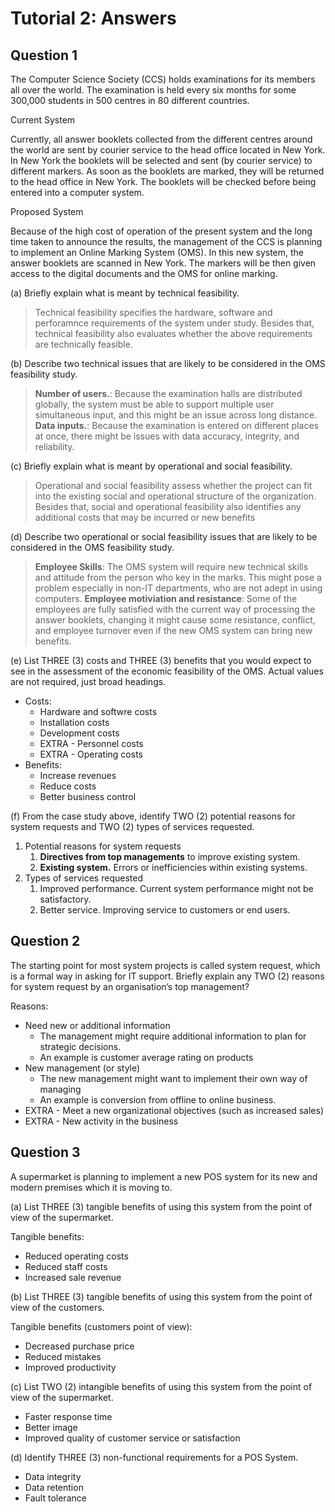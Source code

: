 # Tutorial 2: Answers

## Question 1

The Computer Science Society (CCS) holds examinations for its members all over the world. The
examination is held every six months for some 300,000 students in 500 centres in 80 different
countries.

Current System

Currently, all answer booklets collected from the different centres around the world are sent by
courier service to the head office located in New York. In New York the booklets will be selected and
sent (by courier service) to different markers. As soon as the booklets are marked, they will be
returned to the head office in New York. The booklets will be checked before being entered into a
computer system.

Proposed System

Because of the high cost of operation of the present system and the long time taken to announce the
results, the management of the CCS is planning to implement an Online Marking System (OMS). In
this new system, the answer booklets are scanned in New York. The markers will be then given access
to the digital documents and the OMS for online marking.

(a) Briefly explain what is meant by technical feasibility.

> Technical feasibility specifies the hardware, software and perforamnce requirements of the system under study. Besides that, technical feasibility also evaluates whether the above requirements are technically feasible.

(b) Describe two technical issues that are likely to be considered in the OMS feasibility study.

> **Number of users.**: Because the examination halls are distributed globally, the system must be able to support multiple user simultaneous input, and this might be an issue across long distance.
> **Data inputs.**: Because the examination is entered on different places at once, there might be issues with data accuracy, integrity, and reliability.

(c) Briefly explain what is meant by operational and social feasibility.

> Operational and social feasibility assess whether the project can fit into the existing social and operational structure of the organization.
> Besides that, social and operational feasibility also identifies any additional costs that may be incurred or new benefits

(d) Describe two operational or social feasibility issues that are likely to be considered in the OMS feasibility study.

> **Employee Skills**: The OMS system will require new technical skills and attitude from the person who key in the marks. This might pose a problem especially in non-IT departments, who are not adept in using computers.
> **Employee motiviation and resistance**: Some of the employees are fully satisfied with the current way of processing the answer booklets, changing it might cause some resistance, conflict, and employee turnover even if the new OMS system can bring new benefits.

(e) List THREE (3) costs and THREE (3) benefits that you would expect to see in the assessment of the economic feasibility of the OMS. Actual values are not required, just broad headings.

- Costs:
  - Hardware and softwre costs
  - Installation costs
  - Development costs
  - EXTRA - Personnel costs
  - EXTRA - Operating costs
- Benefits:
  - Increase revenues
  - Reduce costs
  - Better business control

(f) From the case study above, identify TWO (2) potential reasons for system requests and TWO (2) types of services requested.

1. Potential reasons for system requests
   1. **Directives from top managements** to improve existing system.
   2. **Existing system.** Errors or inefficiencies within existing systems.
2. Types of services requested
   1. Improved performance. Current system performance might not be satisfactory.
   2. Better service. Improving service to customers or end users.

## Question 2

The starting point for most system projects is called system request, which is a formal way in asking for IT support. Briefly explain any TWO (2) reasons for system request by an organisation’s top management?

Reasons:

- Need new or additional information
  - The management might require additional information to plan for strategic decisions.
  - An example is customer average rating on products
- New management (or style)
  - The new management might want to implement their own way of managing
  - An example is conversion from offline to online business.
- EXTRA - Meet a new organizational objectives (such as increased sales)
- EXTRA - New activity in the business

## Question 3

A supermarket is planning to implement a new POS system for its new and modern premises which it is moving to.

(a) List THREE (3) tangible benefits of using this system from the point of view of the supermarket.

Tangible benefits:

- Reduced operating costs
- Reduced staff costs
- Increased sale revenue

(b) List THREE (3) tangible benefits of using this system from the point of view of the customers.

Tangible benefits (customers point of view):

- Decreased purchase price
- Reduced mistakes
- Improved productivity

(c) List TWO (2) intangible benefits of using this system from the point of view of the supermarket.

- Faster response time
- Better image
- Improved quality of customer service or satisfaction

(d) Identify THREE (3) non-functional requirements for a POS System.

- Data integrity
- Data retention
- Fault tolerance
